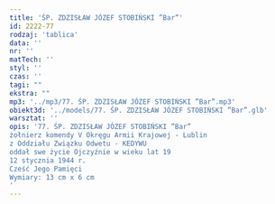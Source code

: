 ```yaml
---
title: 'ŚP. ZDZISŁAW JÓZEF STOBIŃSKI ”Bar”'
id: 2222-77
rodzaj: 'tablica'
data: ''
nr: ''
matTech: ''
styl: ''
czas: ''
tagi: ""
ekstra: ""
mp3: '../mp3/77. ŚP. ZDZISŁAW JÓZEF STOBIŃSKI ”Bar”.mp3'
obiekt3d: '../models/77. ŚP. ZDZISŁAW JÓZEF STOBIŃSKI ”Bar”.glb'
warsztat: ''
opis: '77. ŚP. ZDZISŁAW JÓZEF STOBIŃSKI ”Bar”
żołnierz komendy V Okręgu Armii Krajowej - Lublin
z Oddziału Związku Odwetu - KEDYWU
oddał swe życie Ojczyźnie w wieku lat 19 
12 stycznia 1944 r.
Cześć Jego Pamięci
Wymiary: 13 cm x 6 cm 
'
---
```


